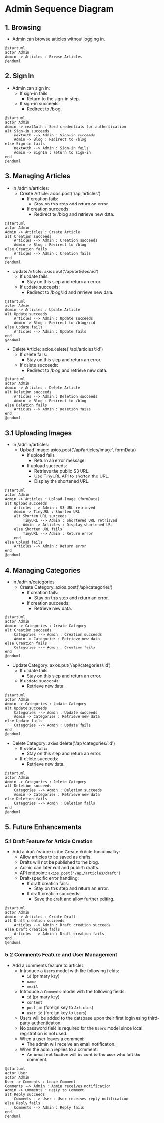 # Admin Sequence Diagram

## 1. Browsing

- Admin can browse articles without logging in.

```plantuml
@startuml
actor Admin
Admin -> Articles : Browse Articles
@enduml
```

## 2. Sign In

- Admin can sign in:
  - If sign-in fails:
    - Return to the sign-in step.
  - If sign-in succeeds:
    - Redirect to /blog.

```plantuml
@startuml
actor Admin
Admin -> nextAuth : Send credentials for authentication
alt Sign-in succeeds
    nextAuth --> Admin : Sign-in succeeds
    Admin -> Blog : Redirect to /blog
else Sign-in fails
    nextAuth --> Admin : Sign-in fails
    Admin -> SignIn : Return to sign-in
end
@enduml
```

## 3. Managing Articles

- In /admin/articles:
  - Create Article: axios.post('/api/articles')
    - If creation fails:
      - Stay on this step and return an error.
    - If creation succeeds:
      - Redirect to /blog and retrieve new data.

```plantuml
@startuml
actor Admin
Admin -> Articles : Create Article
alt Creation succeeds
    Articles --> Admin : Creation succeeds
    Admin -> Blog : Redirect to /blog
else Creation fails
    Articles --> Admin : Creation fails
end
@enduml
```

- Update Article: axios.put('/api/articles/:id')
  - If update fails:
    - Stay on this step and return an error.
  - If update succeeds:
    - Redirect to /blog/:id and retrieve new data.

```plantuml
@startuml
actor Admin
Admin -> Articles : Update Article
alt Update succeeds
    Articles --> Admin : Update succeeds
    Admin -> Blog : Redirect to /blog/:id
else Update fails
    Articles --> Admin : Update fails
end
@enduml
```

- Delete Article: axios.delete('/api/articles/:id')
  - If delete fails:
    - Stay on this step and return an error.
  - If delete succeeds:
    - Redirect to /blog and retrieve new data.

```plantuml
@startuml
actor Admin
Admin -> Articles : Delete Article
alt Deletion succeeds
    Articles --> Admin : Deletion succeeds
    Admin -> Blog : Redirect to /blog
else Deletion fails
    Articles --> Admin : Deletion fails
end
@enduml
```

## 3.1 Uploading Images

- In /admin/articles:
  - Upload Image: axios.post('/api/articles/image', formData)
    - If upload fails:
      - Return an error message.
    - If upload succeeds:
      - Retrieve the public S3 URL.
      - Use TinyURL API to shorten the URL.
      - Display the shortened URL.

```plantuml
@startuml
actor Admin
Admin -> Articles : Upload Image (formData)
alt Upload succeeds
    Articles --> Admin : S3 URL retrieved
    Admin -> TinyURL : Shorten URL
    alt Shorten URL succeeds
        TinyURL --> Admin : Shortened URL retrieved
        Admin -> Articles : Display shortened URL
    else Shorten URL fails
        TinyURL --> Admin : Return error
    end
else Upload fails
    Articles --> Admin : Return error
end
@enduml
```

## 4. Managing Categories

- In /admin/categories:
  - Create Category: axios.post('/api/categories')
    - If creation fails:
      - Stay on this step and return an error.
    - If creation succeeds:
      - Retrieve new data.

```plantuml
@startuml
actor Admin
Admin -> Categories : Create Category
alt Creation succeeds
    Categories --> Admin : Creation succeeds
    Admin -> Categories : Retrieve new data
else Creation fails
    Categories --> Admin : Creation fails
end
@enduml
```

- Update Category: axios.put('/api/categories/:id')
  - If update fails:
    - Stay on this step and return an error.
  - If update succeeds:
    - Retrieve new data.

```plantuml
@startuml
actor Admin
Admin -> Categories : Update Category
alt Update succeeds
    Categories --> Admin : Update succeeds
    Admin -> Categories : Retrieve new data
else Update fails
    Categories --> Admin : Update fails
end
@enduml

```

- Delete Category: axios.delete('/api/categories/:id')
  - If delete fails:
    - Stay on this step and return an error.
  - If delete succeeds:
    - Retrieve new data.

```plantuml
@startuml
actor Admin
Admin -> Categories : Delete Category
alt Deletion succeeds
    Categories --> Admin : Deletion succeeds
    Admin -> Categories : Retrieve new data
else Deletion fails
    Categories --> Admin : Deletion fails
end
@enduml
```

## 5. Future Enhancements

### 5.1 Draft Feature for Article Creation

- Add a draft feature to the Create Article functionality:
  - Allow articles to be saved as drafts.
  - Drafts will not be published to the blog.
  - Admin can later edit and publish drafts.
  - API endpoint: `axios.post('/api/articles/draft')`
  - Draft-specific error handling:
    - If draft creation fails:
      - Stay on this step and return an error.
    - If draft creation succeeds:
      - Save the draft and allow further editing.

```plantuml
@startuml
actor Admin
Admin -> Articles : Create Draft
alt Draft creation succeeds
    Articles --> Admin : Draft creation succeeds
else Draft creation fails
    Articles --> Admin : Draft creation fails
end
@enduml
```

### 5.2 Comments Feature and User Management

- Add a comments feature to articles:
  - Introduce a `Users` model with the following fields:
    - `id` (primary key)
    - `name`
    - `email`
  - Introduce a `Comments` model with the following fields:
    - `id` (primary key)
    - `content`
    - `post_id` (foreign key to `Articles`)
    - `user_id` (foreign key to `Users`)
  - Users will be added to the database upon their first login using third-party authentication.
  - No password field is required for the `Users` model since local registration is not used.
  - When a user leaves a comment:
    - The admin will receive an email notification.
  - When the admin replies to a comment:
    - An email notification will be sent to the user who left the comment.

```plantuml
@startuml
actor User
actor Admin
User -> Comments : Leave Comment
Comments --> Admin : Admin receives notification
Admin -> Comments : Reply to Comment
alt Reply succeeds
    Comments --> User : User receives reply notification
else Reply fails
    Comments --> Admin : Reply fails
end
@enduml
```
